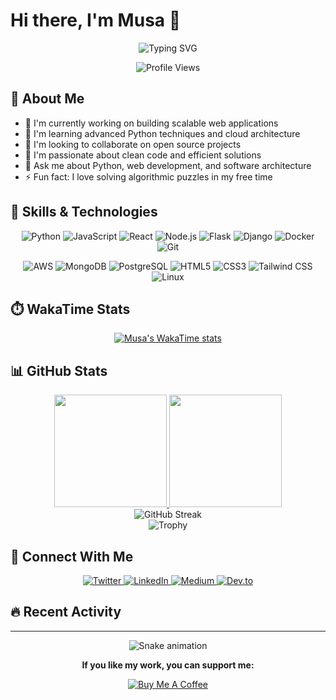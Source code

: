 # Hi there, I'm Musa 👋

<div align="center">
  <img src="https://readme-typing-svg.herokuapp.com?font=Fira+Code&size=27&duration=3000&pause=1000&color=2E97F7&center=true&vCenter=true&width=435&lines=Software+Developer;Problem+Solver;Continuous+Learner" alt="Typing SVG" />
</div>

<p align="center">
  <img src="https://komarev.com/ghpvc/?username=musaCODEzz&color=brightgreen&style=flat-square" alt="Profile Views" />
</p>

## 🧠 About Me

- 🔭 I'm currently working on building scalable web applications
- 🌱 I'm learning advanced Python techniques and cloud architecture
- 👯 I'm looking to collaborate on open source projects
- 🤔 I'm passionate about clean code and efficient solutions
- 💬 Ask me about Python, web development, and software architecture
- ⚡ Fun fact: I love solving algorithmic puzzles in my free time

## 🚀 Skills & Technologies

<p align="center">
  <img src="https://img.shields.io/badge/Python-3776AB?style=for-the-badge&logo=python&logoColor=white" alt="Python" />
  <img src="https://img.shields.io/badge/JavaScript-F7DF1E?style=for-the-badge&logo=javascript&logoColor=black" alt="JavaScript" />
  <img src="https://img.shields.io/badge/React-20232A?style=for-the-badge&logo=react&logoColor=61DAFB" alt="React" />
  <img src="https://img.shields.io/badge/Node.js-339933?style=for-the-badge&logo=nodedotjs&logoColor=white" alt="Node.js" />
  <img src="https://img.shields.io/badge/Flask-000000?style=for-the-badge&logo=flask&logoColor=white" alt="Flask" />
  <img src="https://img.shields.io/badge/Django-092E20?style=for-the-badge&logo=django&logoColor=white" alt="Django" />
  <img src="https://img.shields.io/badge/Docker-2CA5E0?style=for-the-badge&logo=docker&logoColor=white" alt="Docker" />
  <img src="https://img.shields.io/badge/Git-F05032?style=for-the-badge&logo=git&logoColor=white" alt="Git" />
</p>

<p align="center">
  <img src="https://img.shields.io/badge/AWS-232F3E?style=for-the-badge&logo=amazon-aws&logoColor=white" alt="AWS" />
  <img src="https://img.shields.io/badge/MongoDB-4EA94B?style=for-the-badge&logo=mongodb&logoColor=white" alt="MongoDB" />
  <img src="https://img.shields.io/badge/PostgreSQL-316192?style=for-the-badge&logo=postgresql&logoColor=white" alt="PostgreSQL" />
  <img src="https://img.shields.io/badge/HTML5-E34F26?style=for-the-badge&logo=html5&logoColor=white" alt="HTML5" />
  <img src="https://img.shields.io/badge/CSS3-1572B6?style=for-the-badge&logo=css3&logoColor=white" alt="CSS3" />
  <img src="https://img.shields.io/badge/Tailwind_CSS-38B2AC?style=for-the-badge&logo=tailwind-css&logoColor=white" alt="Tailwind CSS" />
  <img src="https://img.shields.io/badge/Linux-FCC624?style=for-the-badge&logo=linux&logoColor=black" alt="Linux" />
</p>

## ⏱️ WakaTime Stats

<div align="center">
  
  [![Musa's WakaTime stats](https://github-readme-stats.vercel.app/api/wakatime?username=musaCODEzz&theme=dracula&hide_border=true)](https://github.com/anuraghazra/github-readme-stats)
  
</div>

## 📊 GitHub Stats

<div align="center">
  <a href="https://github.com/musaCODEzz">
    <img height="180em" src="https://github-readme-stats.vercel.app/api?username=musaCODEzz&show_icons=true&theme=dracula&include_all_commits=true&count_private=true&hide_border=true"/>
    <img height="180em" src="https://github-readme-stats.vercel.app/api/top-langs/?username=musaCODEzz&layout=compact&langs_count=7&theme=dracula&hide_border=true"/>
  </a>
</div>

<div align="center">
  <img src="https://github-readme-streak-stats.herokuapp.com/?user=musaCODEzz&theme=dracula&hide_border=true" alt="GitHub Streak" />
</div>

<div align="center">
  <img src="https://github-profile-trophy.vercel.app/?username=musaCODEzz&theme=dracula&no-frame=true&column=7" alt="Trophy" />
</div>

## 🔗 Connect With Me

<div align="center">
  <a href="https://twitter.com/musaCODEzz" target="_blank">
    <img src="https://img.shields.io/badge/Twitter-1DA1F2?style=for-the-badge&logo=twitter&logoColor=white" alt="Twitter" />
  </a>
  <a href="https://www.linkedin.com/in/musaCODEzz" target="_blank">
    <img src="https://img.shields.io/badge/LinkedIn-0077B5?style=for-the-badge&logo=linkedin&logoColor=white" alt="LinkedIn" />
  </a>
  <a href="https://medium.com/@musaCODEzz" target="_blank">
    <img src="https://img.shields.io/badge/Medium-12100E?style=for-the-badge&logo=medium&logoColor=white" alt="Medium" />
  </a>
  <a href="https://dev.to/musaCODEzz" target="_blank">
    <img src="https://img.shields.io/badge/dev.to-0A0A0A?style=for-the-badge&logo=devdotto&logoColor=white" alt="Dev.to" />
  </a>
</div>

## 🔥 Recent Activity

<!--RECENT_ACTIVITY:start-->
<!--RECENT_ACTIVITY:end-->

---

<div align="center">
  <img src="https://raw.githubusercontent.com/musaCODEzz/musaCODEzz/output/github-contribution-grid-snake.svg" alt="Snake animation" />
</div>

<div align="center">
  <p><strong>If you like my work, you can support me:</strong></p>
  <a href="https://www.buymeacoffee.com/musaCODEzz">
    <img src="https://img.shields.io/badge/Buy_Me_A_Coffee-FFDD00?style=for-the-badge&logo=buy-me-a-coffee&logoColor=black" alt="Buy Me A Coffee" />
  </a>
</div>

